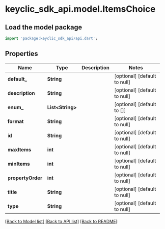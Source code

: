 # keyclic_sdk_api.model.ItemsChoice

## Load the model package
```dart
import 'package:keyclic_sdk_api/api.dart';
```

## Properties
Name | Type | Description | Notes
------------ | ------------- | ------------- | -------------
**default_** | **String** |  | [optional] [default to null]
**description** | **String** |  | [optional] [default to null]
**enum_** | **List&lt;String&gt;** |  | [optional] [default to []]
**format** | **String** |  | [optional] [default to null]
**id** | **String** |  | [optional] [default to null]
**maxItems** | **int** |  | [optional] [default to null]
**minItems** | **int** |  | [optional] [default to null]
**propertyOrder** | **int** |  | [optional] [default to null]
**title** | **String** |  | [optional] [default to null]
**type** | **String** |  | [optional] [default to null]

[[Back to Model list]](../README.md#documentation-for-models) [[Back to API list]](../README.md#documentation-for-api-endpoints) [[Back to README]](../README.md)


